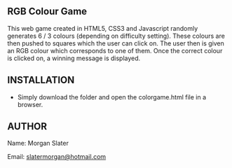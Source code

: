 RGB Colour Game
---------------

This web game created in HTML5, CSS3 and Javascript randomly generates 6 / 3 colours (depending on difficulty setting).
These colours are then pushed to squares which the user can click on. The user then is given an RGB colour which corresponds 
to one of them. Once the correct colour is clicked on, a winning message is displayed.

INSTALLATION
------------

 * Simply download the folder and open the colorgame.html file in a browser.

AUTHOR
------

Name: Morgan Slater

Email: slatermorgan@hotmail.com
